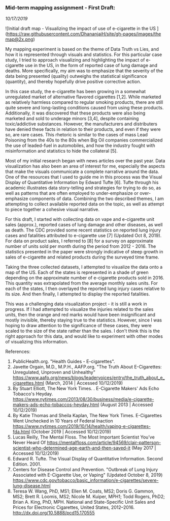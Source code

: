 ### Mid-term mapping assignment - First Draft:
_10/17/2019_

![Initial draft map - Visualizing the impact of use of e-cigarette in the US ](https://raw.githubusercontent.com/DhananjaiH/site/gh-pages/images/the map@2x.png)

My mapping experiment is based on the theme of Data Truth vs Lies, and how it is represented through visuals and statistics. For this particular case study, I tried to approach visualizing and highlighting the impact of e-cigarette use in the US, in the form of reported case of lung damage and deaths. More specifically, my aim was to emphasize that the severity of the data being presented (quality) outweighs the statistical significance (quantity), and thereby hopefully drive positive corrective action.

In this case study, the e-cigarette has been growing in a somewhat unregulated market of alternative flavored cigarettes [1,2]. While marketed as relatively harmless compared to regular smoking products, there are still quite severe and long-lasting conditions caused from using these products. Additionally, it was discovered that these products were also being marketed and sold to underage minors [3,4], despite containing toxic/addictive substances. However, the manufacturers and distributers have denied these facts in relation to their products, and even if they were so, are rare cases. This rhetoric is similar to the cases of mass Lead Poisoning from the 40s to the 80s when Big Oil companies commercialized the use of leaded-fuel in automobiles, and how the industry fought with misinformation and statistics to hide the collateral [5].

Most of my initial research began with news articles over the past year. Data visualization has also been an area of interest for me, especially the aspects that make the visuals communicate a complete narrative around the data. One of the resources that I used to guide me in this process was the Visual Display of Quantitative Information by Edward Tufte [6]. Tufte through his academic illustrates data story-telling and strategies for trying to do so, as well as patterns that are often employed to under-emphasize or over-emphasize components of data. Combining the two described themes, I am attempting to collect available reported data on the topic, as well as attempt to piece together a cohesive visual narrative.

For this draft, I started with collecting data on vape and e-cigarette unit sales (approx.), reported cases of lung damage and other diseases, as well as death. The CDC provided some recent statistics on reported lung injury cases and fatalities attributed to e-cigarette use [7] (Updated Oct 8, 2019). For data on product sales, I referred to [8] for a survey on approximate number of units sold per month during the period from 2012 - 2016. The statistics presented in the paper were strongly indicative of steep growth in sales of e-cigarette and related products during the surveyed time frame.

Taking the three collected datasets, I attempted to visualize the data onto a map of the US. Each of the states is represented in a shade of green depending on the approximate number of e-cigarette products sold in 2016. This quantity was extrapolated from the average monthly sales units. For each of the states, I then overlayed the reported lung injury cases relative to its size. And then finally, I attempted to display the reported fatalities.

This was a challenging data visualization project - it is still a work in progress. If I had attempted to visualize the injuries related to the sales units, then the orange and red marks would have been insignificant and mostly invisible, thereby staying true to the statistics. However, since I was hoping to draw attention to the significance of these cases, they were scaled to the size of the state rather than the sales. I don't think this is the right approach for this data, and would like to experiment with other modes of visualizing this information.

References:
1. PublicHealth.org. "Health Guides - E-cigarettes".
2. Javette Orgain, M.D., M.P.H., AAFP.org. "The Truth About E-Cigarettes: Unregulated, Unproven and Unhealthy" https://www.aafp.org/news/blogs/leadervoices/entry/the_truth_about_e_cigarettes.html (March, 2014 | Accessed 10/12/2019)
3. By Stuart Elliott, The New York Times.
. E-Cigarette Makers' Ads Echo Tobacco's Heyday. https://www.nytimes.com/2013/08/30/business/media/e-cigarette-makers-ads-echo-tobaccos-heyday.html (August 2013 | Accessed 10/12/2019)
4. By Katie Thomas and Sheila Kaplan, The New York Times. E-Cigarettes Went Unchecked in 10 Years of Federal Inaction https://www.nytimes.com/2019/10/14/health/vaping-e-cigarettes-fda.html (October 2019 | Accessed 10/12/2019)
5. Lucas Reilly, The Mental Floss. The Most Important Scientist You’ve Never Heard Of https://mentalfloss.com/article/94569/clair-patterson-scientist-who-determined-age-earth-and-then-saved-it (May 2017 | Accessed 10/12/2019)
6. Edward R. Tufte. The Visual Display of Quantitative Information. Second Edition. 2001.
7. Centers for Disease Control and Prevention. "Outbreak of Lung Injury Associated with E-Cigarette Use, or Vaping" (Updated October 8, 2019) https://www.cdc.gov/tobacco/basic_information/e-cigarettes/severe-lung-disease.html
8. Teresa W. Wang, PhD, MS1; Ellen M. Coats, MS2; Doris G. Gammon, MS2; Brett R. Loomis, MS2; Nicole M. Kuiper, MPH1; Todd Rogers, PhD2; Brian A. King, PhD, MPH. National and State-Specific Unit Sales and Prices for Electronic Cigarettes, United States, 2012–2016. http://dx.doi.org/10.5888/pcd15.170555
